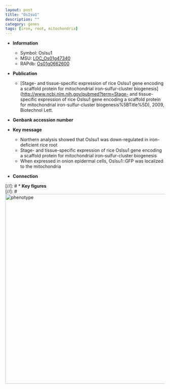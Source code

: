 ```yaml
---
layout: post
title: "OsIsu1"
description: ""
category: genes
tags: [iron, root, mitochondria]
---
```


* **Information**  
    + Symbol: OsIsu1  
    + MSU: [LOC_Os01g47340](http://rice.plantbiology.msu.edu/cgi-bin/ORF_infopage.cgi?orf=LOC_Os01g47340)  
    + RAPdb: [Os01g0662600](http://rapdb.dna.affrc.go.jp/viewer/gbrowse_details/irgsp1?name=Os01g0662600)  

* **Publication**  
    + [Stage- and tissue-specific expression of rice OsIsu1 gene encoding a scaffold protein for mitochondrial iron-sulfur-cluster biogenesis](http://www.ncbi.nlm.nih.gov/pubmed?term=Stage- and tissue-specific expression of rice OsIsu1 gene encoding a scaffold protein for mitochondrial iron-sulfur-cluster biogenesis%5BTitle%5D), 2009, Biotechnol Lett.

* **Genbank accession number**  

* **Key message**  
    + Northern analysis showed that OsIsu1 was down-regulated in iron-deficient rice root
    + Stage- and tissue-specific expression of rice OsIsu1 gene encoding a scaffold protein for mitochondrial iron-sulfur-cluster biogenesis
    + When expressed in onion epidermal cells, OsIsu1::GFP was localized to the mitochondria

* **Connection**  

[//]: # * **Key figures**  
[//]: # <img src="http://funRiceGenes.github.io/images/OsIsu1.pheno.png" alt="phenotype"  style="width: 600px;"/>



